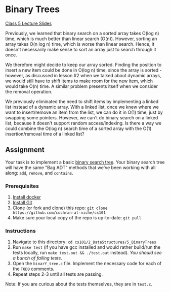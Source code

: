# Binary Trees

[Class 5 Lecture Slides](https://docs.google.com/presentation/d/1sd8uJCkBc8nxIX5PARVIcDBou5Vq5eVIiaxUUMwb7Pw/edit#slide=id.g7687a35c2d_0_136)

Previously, we learned that binary search on a sorted array takes O(log n) time,
which is much better than linear search (O(n)). However, sorting an array takes
O(n log n) time, which is worse than linear search. Hence, it doesn't
necessarily make sense to sort an array just to search through it once.

We therefore might decide to keep our array sorted. Finding the position to
insert a new item could be done in O(log n) time, since the array is sorted -
however, as discussed in lesson #2 when we talked about dynamic arrays, we would
still have to shift items to make room for the new item, which would take O(n)
time. A similar problem presents itself when we consider the removal operation.

We previously eliminated the need to shift items by implementing a linked list
instead of a dynamic array. With a linked list, once we knew where we want to
insert/remove an item from the list, we can do it in O(1) time, just by swapping
some pointers. However, we can't do binary search on a linked list, because it
doesn't support random access/indexing. Is there a way we could combine the
O(log n) search time of a sorted array with the O(1) insertion/removal time of a
linked list?

## Assignment

Your task is to implement a basic [binary search
tree](https://en.wikipedia.org/wiki/Binary_search_tree). Your binary search tree
will have the same "Bag ADT" methods that we've been working with all along:
`add`, `remove`, and `contains`.


### Prerequisites

1. [Install docker](https://docs.docker.com/install/)
2. [Install Git](https://git-scm.com/book/en/v2/Getting-Started-Installing-Git)
3. Clone (or fork and clone) this repo: `git clone https://github.com/cochran-at-niche/cs101`
4. Make sure your local copy of the repo is up-to-date: `git pull`

### Instructions

1. Navigate to this directory: `cd cs101/2_DataStructures/5_BinaryTrees`
2. Run `make test` (if you have gcc installed and would rather build/run the
   tests locally, run `make test.out && ./test.out` instead). *You should see a
   bunch of failing tests*.
3. Open the `binarY_tree.c` file. Implement the necessary code for each of the
   `TODO` comments.
4. Repeat steps 2-3 until all tests are passing.

Note: If you are curious about the tests themselves, they are in `test.c`.
